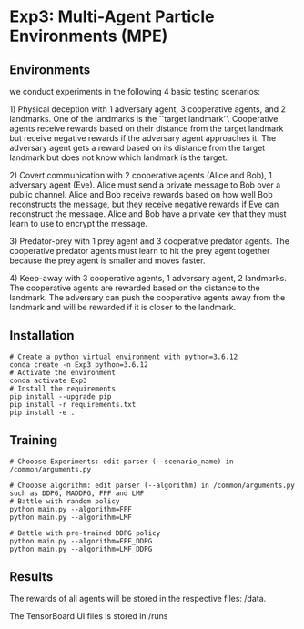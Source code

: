 # Exp3: Multi-Agent Particle Environments (MPE)

## Environments
we conduct experiments in the following $4$ basic testing scenarios: 

1\) Physical deception with $1$ adversary agent, $3$ cooperative agents, and $2$ landmarks. One of the landmarks is the ``target landmark''. Cooperative agents receive rewards based on their distance from the target landmark but receive negative rewards if the adversary agent approaches it. The adversary agent gets a reward based on its distance from the target landmark but does not know which landmark is the target. 

2\) Covert communication with $2$ cooperative agents (Alice and Bob), $1$ adversary agent (Eve). Alice must send a private message to Bob over a public channel. Alice and Bob receive rewards based on how well Bob reconstructs the message, but they receive negative rewards if Eve can reconstruct the message. Alice and Bob have a private key that they must learn to use to encrypt the message. 

3\) Predator-prey with $1$ prey agent and $3$ cooperative predator agents. The cooperative predator agents must learn to hit the prey agent together because the prey agent is smaller and moves faster. 

4\) Keep-away with $3$ cooperative agents, $1$ adversary agent, $2$ landmarks. The cooperative agents are rewarded based on the distance to the landmark. The adversary can push the cooperative agents away from the landmark and will be rewarded if it is closer to the landmark. 

## Installation
```
# Create a python virtual environment with python=3.6.12
conda create -n Exp3 python=3.6.12
# Activate the environment
conda activate Exp3
# Install the requirements
pip install --upgrade pip
pip install -r requirements.txt
pip install -e .
```

## Training
```
# Chooose Experiments: edit parser (--scenario_name) in /common/arguments.py

# Chooose algorithm: edit parser (--algorithm) in /common/arguments.py such as DDPG, MADDPG, FPF and LMF
# Battle with random policy 
python main.py --algorithm=FPF
python main.py --algorithm=LMF

# Battle with pre-trained DDPG policy
python main.py --algorithm=FPF_DDPG
python main.py --algorithm=LMF_DDPG
```

## Results
The rewards of all agents will be stored in the respective files: /data.

The TensorBoard UI files is stored in /runs